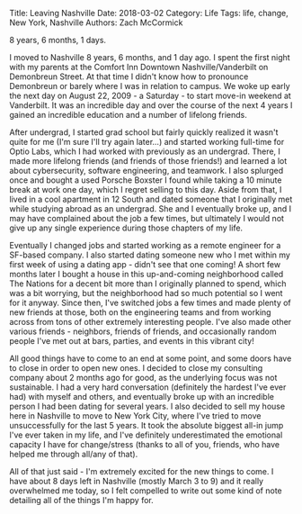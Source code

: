 Title: Leaving Nashville
Date: 2018-03-02
Category: Life
Tags: life, change, New York, Nashville
Authors: Zach McCormick

8 years, 6 months, 1 days.

I moved to Nashville 8 years, 6 months, and 1 day ago. I spent the first night with my parents at the Comfort
Inn Downtown Nashville/Vanderbilt on Demonbreun Street. At that time I didn't know how to pronounce Demonbreun
or barely where I was in relation to campus. We woke up early the next day on August 22, 2009 - a Saturday - to
start move-in weekend at Vanderbilt. It was an incredible day and over the course of the next 4 years I gained an
incredible education and a number of lifelong friends.

After undergrad, I started grad school but fairly quickly realized it wasn't quite for me (I'm sure I'll try again
later...) and started working full-time for Optio Labs, which I had worked with previously as an undergrad. There,
I made more lifelong friends (and friends of those friends!) and learned a lot about cybersecurity, software
engineering, and teamwork. I also splurged once and bought a used Porsche Boxster I found while taking a 10 minute
break at work one day, which I regret selling to this day. Aside from that, I lived in a cool apartment in 12 South
and dated someone that I originally met while studying abroad as an undergrad. She and I eventually broke up, and
I may have complained about the job a few times, but ultimately I would not give up any single experience during
those chapters of my life.

Eventually I changed jobs and started working as a remote engineer for a SF-based company. I also started dating
someone new who I met within my first week of using a dating app - didn't see that one coming! A short few months
later I bought a house in this up-and-coming neighborhood called The Nations for a decent bit more than I originally
planned to spend, which was a bit worrying, but the neighborhood had so much potential so I went for it anyway. Since
then, I've switched jobs a few times and made plenty of new friends at those, both on the engineering teams and from
working across from tons of other extremely interesting people. I've also made other various friends - neighbors,
friends of friends, and occasionally random people I've met out at bars, parties, and events in this vibrant city!

All good things have to come to an end at some point, and some doors have to close in order to open new ones. I
decided to close my consulting company about 2 months ago for good, as the underlying focus was not sustainable. I
had a very hard conversation (definitely the hardest I've ever had) with myself and others, and eventually broke up
with an incredible person I had been dating for several years. I also decided to sell my house here in Nashville to
move to New York City, where I've tried to move unsuccessfully for the last 5 years. It took the absolute biggest
all-in jump I've ever taken in my life, and I've definitely underestimated the emotional capacity I have for
change/stress (thanks to all of you, friends, who have helped me through all/any of that).

All of that just said - I'm extremely excited for the new things to come. I have about 8 days left in Nashville
(mostly March 3 to 9) and it really overwhelmed me today, so I felt compelled to write out some kind of note
detailing all of the things I'm happy for.

